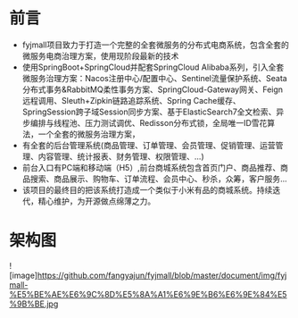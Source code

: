 # 前言
- fyjmall项目致力于打造一个完整的全套微服务的分布式电商系统，包含全套的微服务电商治理方案，使用现阶段最新的技术
- 使用SpringBoot+SpringCloud并配套SpringCloud Alibaba系列，引入全套微服务治理方案：Nacos注册中心/配置中心、Sentinel流量保护系统、Seata分布式事务&RabbitMQ柔性事务方案、SpringCloud-Gateway网关、Feign远程调用、Sleuth+Zipkin链路追踪系统、Spring Cache缓存、SpringSession跨子域Session同步方案、基于ElasticSearch7全文检索、异步编排与线程池、压力测试调优、Redisson分布式锁，全局唯一ID雪花算法，一个全套的微服务治理方案，
- 有全套的后台管理系统(商品管理、订单管理、会员管理、促销管理、运营管理、内容管理、统计报表、财务管理、权限管理、...)
- 前台入口有PC端和移动端（H5）,前台商城系统包含首页门户、商品推荐、商品搜索、商品展示、购物车、订单流程、会员中心、秒杀，众筹，客户服务...
- 该项目的最终目的把该系统打造成一个类似于小米有品的商城系统。持续迭代，精心维护，为开源做点绵薄之力。

# 架构图
![image]https://github.com/fangyajun/fyjmall/blob/master/document/img/fyjmall-%E5%BE%AE%E6%9C%8D%E5%8A%A1%E6%9E%B6%E6%9E%84%E5%9B%BE.jpg
